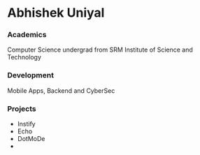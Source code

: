 # Abhishek Uniyal

### Academics

Computer Science undergrad from SRM Institute of Science and Technology

### Development

Mobile Apps, Backend and CyberSec

### Projects

- Instify
- Echo
- DotMoDe
- 
